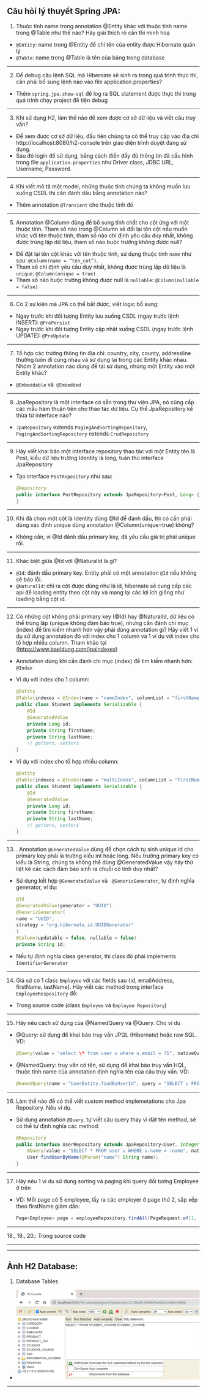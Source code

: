 ## Câu hỏi lý thuyết Spring JPA:

1. Thuộc tính name trong annotation @Entity khác với thuộc tính name trong @Table như thế
   nào? Hãy giải thích rõ cần thì minh hoạ

- `@Entity`: name trong @Entity để chỉ tên của entity được Hibernate quản lý
- `@Table`: name trong @Table là tên của bảng trong database

---

2. Để debug câu lệnh SQL mà Hibernate sẽ sinh ra trong quá trình thực thi, cần phải bổ sung lệnh nào vào file application.properties?

- Thêm `spring.jpa.show-sql` để log ra SQL statement được thực thi trong quá trình chạy project để tiện debug

---

3. Khi sử dụng H2, làm thế nào để xem được cơ sở dữ liệu và viết câu truy vấn?

- Để xem được cơ sở dữ liệu, đầu tiên chúng ta có thể truy cập vào địa chỉ http://localhost:8080/h2-console trên giao diện trình duyệt đang sử dụng.
- Sau đó login để sử dụng, bằng cách điền đầy đủ thông tin đã cấu hình trong file `application.properties` như Driver class, JDBC URL, Username, Password.

---

4. Khi viết mô tả một model, những thuộc tính chúng ta không muốn lưu xuống CSDL thì cần đánh dấu bằng annotation nào?

- Thêm annotation `@Transient` cho thuộc tính đó

---

5. Annotation @Column dùng để bổ sung tính chất cho cột ứng với một thuộc tính. Tham số nào trong @Column sẽ đổi lại tên cột nếu muốn khác với tên thuộc tính, tham số nào chỉ định
   yêu cầu duy nhất, không được trùng lặp dữ liệu, tham số nào buộc trường không được null?

- Để đặt lại tên cột khác với tên thuộc tính, sử dụng thuộc tính `name` như sau: `@Column(name = “ten_cot”)`.
- Tham số chỉ định yêu cầu duy nhất, không được trùng lặp dữ liệu là `unique`: `@Column(unique = true)`
- Tham số nào buộc trường không được null là `nullable`: `@Column(nullable = false)`

---

6. Có 2 sự kiện mà JPA có thể bắt được, viết logic bổ sung:

- Ngay trước khi đối tượng Entity lưu xuống CSDL (ngay trước lệnh INSERT): `@PrePersist`
- Ngay trước khi đối tượng Entity cập nhật xuống CSDL (ngay trước lệnh UPDATE): `@PreUpdate`

---

7. Tổ hợp các trường thông tin địa chỉ: country, city, county, addressline thường luôn đi cùng
   nhau và sử dụng lại trong các Entity khác nhau. Nhóm 2 annotation nào dùng để tái sử dụng,
   nhúng một Entity vào một Entity khác?

- `@Embeddable` và` @Embedded`

---

8. JpaRepository là một interface có sẵn trong thư viện JPA, nó cũng cấp các mẫu hàm thuận
   tiện cho thao tác dữ liệu. Cụ thể JpaRepository kế thừa từ interface nào?

- `JpaRepository` extends `PagingAndSortingRepository`, `PagingAndSortingRepository` extends `CrudRepository`

---

9. Hãy viết khai báo một interface repository thao tác với một Entity tên là Post, kiểu dữ liệu trường Identity là long, tuân thủ interface JpaRepository

- Tạo interface `PostRepository` như sau:

  ```java
  @Repository
  public interface PostRepository extends JpaRepository<Post, Long> {
  }
  ```

---

10. Khi đã chọn một cột là Identity dùng @Id để đánh dấu, thì có cần phải dùng xác định unique dùng annotation @Column(unique=true) không?

- Không cần, vì @Id đánh dấu primary key, đã yêu cầu giá trị phải unique rồi.

---

11. Khác biệt giữa @Id với @NaturalId là gì?

- `@Id`: đánh dấu primary key. Entity phải có một annotation `@Id` nếu không sẽ báo lỗi.
- `@NaturalId`: chỉ ra cột được dùng như là id, hibernate sẽ cung cấp các api để loading entity theo cột này và mang lại các lợi ích giống như loading bằng cột id.

---

12. Có những cột không phải primary key (@Id) hay @NaturalId, dữ liệu có thể trùng lặp (unique không đảm bảo true), nhưng cần đánh chỉ mục (index) để tìm kiếm nhanh hơn vậy phải dùng annotation gì? Hãy viết 1 ví dụ sử dụng annotation đó với index cho 1 column và 1 ví dụ với index cho tổ hợp nhiều column. Tham khảo tại (https://www.baeldung.com/jpaindexes)

- Annotation dùng khi cần đánh chỉ mục (index) để tìm kiếm nhanh hơn: `@Index`
- Ví dụ với index cho 1 column:

  ```java
  @Entity
  @Table(indexes = @Index(name = "nameIndex", columnList = "firstName"))
  public class Student implements Serializable {
      @Id
      @GeneratedValue
      private Long id;
      private String firstName;
      private String lastName;
      // getters, setters
  }
  ```

- Ví dụ với index cho tổ hợp nhiều column:

  ```java
  @Entity
  @Table(indexes = @Index(name = "multiIndex", columnList = "firstName, lastName"))
  public class Student implements Serializable {
      @Id
      @GeneratedValue
      private Long id;
      private String firstName;
      private String lastName;
      // getters, setters
  }
  ```

---

13. . Annotation `@GeneratedValue` dùng để chọn cách tự sinh unique id cho primary key phải là trường kiểu int hoặc long. Nếu trường primary key có kiểu là String, chúng ta không thể dùng @GeneratedValue vậy hãy thử liệt kê các cách đảm bảo sinh ra chuỗi có tính duy nhất?

- Sử dụng kết hợp `@GeneratedValue` và ` @GenericGenerator`, tự định nghĩa generator, ví dụ:

  ```java
  @Id
  @GeneratedValue(generator = "UUID")
  @GenericGenerator(
  name = "UUID",
  strategy = "org.hibernate.id.UUIDGenerator"
  )
  @Column(updatable = false, nullable = false)
  private String id;
  ```

- Nếu tự định nghĩa class generator, thì class đó phải implements `IdentifierGenerator `

---

14. Giả sử có 1 class `Employee` với các fields sau {id, emailAddress, firstName, lastName}. Hãy viết các method trong interface `EmployeeRespository` để:

- Trong source code (class `Employee` và `Employee Repository`)

---

15. Hãy nêu cách sử dụng của @NamedQuery và @Query. Cho ví dụ

- @Query: sử dụng để khai báo truy vấn JPQL (Hibernate) hoặc raw SQL. VD:

  ```java
  @Query(value = "select \* from user u where u.email = ?1", nativeQuery = true)
  ```

- @NamedQuery: truy vấn có tên, sử dụng để khai báo truy vấn HQL, thuộc tính name của annotation định nghĩa tên của câu truy vấn. VD:

  ```java
  @NamedQuery(name = "UserEntity.findByUserId", query = "SELECT u FROM UserEntity u WHERE u.id=:userId")
  ```

---

16. Làm thế nào để có thể viết custom method implemetations cho Jpa Repository. Nêu ví dụ.

- Sử dụng annotation `@Query`, tự viết câu query thay vì đặt tên method, sẽ có thể tự định nghĩa các method:

  ```java
  @Repository
  public interface UserRepository extends JpaRepository<User, Integer> {
      @Query(value = "SELECT * FROM user u WHERE u.name = :name", nativeQuery = true)
      User findUserByName(@Param("name") String name);
  }
  ```

---

17. Hãy nêu 1 ví dụ sử dụng sorting và paging khi query đối tượng Employee ở trên

- VD: Mỗi page có 5 employee, lấy ra các employer ở page thứ 2, sắp xếp theo firstName giảm dần:

  ```java
  Page<Employee> page = employeeRepository.findAll(PageRequest.of(1, 5, Sort.by("firstName").descending()));
  ```

---

18., 19., 20.: Trong source code

---

---

## Ảnh H2 Database:

1. Database Tables

- ![01-get-all-jobs](./app-img/database-tables.PNG)

---
